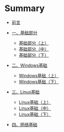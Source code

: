 # Summary

* [前言](README.md)

* [一、基础部分]()
    * [基础部分（上）](src/page/chapter1.md)
    * [基础部分（中）](src/page/chapter2.md)
    * [基础部分（下）](src/page/chapter3.md)

* [二、Windows基础]()
    * [Windows基础（上）](src/page/chapter4.md)
    * [Windows基础（下）](src/page/chapter5.md)

* [三、Linux基础]()
    * [Linux基础（上）](src/page/chapter6.md)
    * [Linux基础（中）](src/page/chapter7.md)
    * [Linux基础（下）](src/page/chapter8.md)

* [四、网络基础](src/page/chapter9.md)

